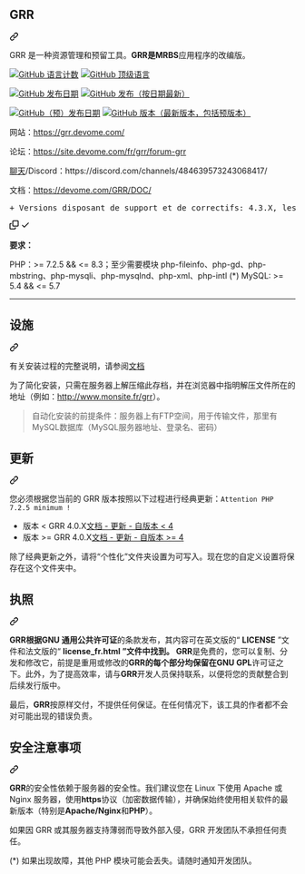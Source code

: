 <div class="Box-sc-g0xbh4-0 bJMeLZ js-snippet-clipboard-copy-unpositioned" data-hpc="true"><article class="markdown-body entry-content container-lg" itemprop="text"><div class="markdown-heading" dir="auto"><h1 tabindex="-1" class="heading-element" dir="auto"><font style="vertical-align: inherit;"><font style="vertical-align: inherit;">GRR</font></font></h1><a id="user-content-grr" class="anchor" aria-label="永久链接：GRR" href="#grr"><svg class="octicon octicon-link" viewBox="0 0 16 16" version="1.1" width="16" height="16" aria-hidden="true"><path d="m7.775 3.275 1.25-1.25a3.5 3.5 0 1 1 4.95 4.95l-2.5 2.5a3.5 3.5 0 0 1-4.95 0 .751.751 0 0 1 .018-1.042.751.751 0 0 1 1.042-.018 1.998 1.998 0 0 0 2.83 0l2.5-2.5a2.002 2.002 0 0 0-2.83-2.83l-1.25 1.25a.751.751 0 0 1-1.042-.018.751.751 0 0 1-.018-1.042Zm-4.69 9.64a1.998 1.998 0 0 0 2.83 0l1.25-1.25a.751.751 0 0 1 1.042.018.751.751 0 0 1 .018 1.042l-1.25 1.25a3.5 3.5 0 1 1-4.95-4.95l2.5-2.5a3.5 3.5 0 0 1 4.95 0 .751.751 0 0 1-.018 1.042.751.751 0 0 1-1.042.018 1.998 1.998 0 0 0-2.83 0l-2.5 2.5a1.998 1.998 0 0 0 0 2.83Z"></path></svg></a></div>
<p dir="auto"><font style="vertical-align: inherit;"><font style="vertical-align: inherit;">GRR 是一种资源管理和预留工具。</font></font><strong><font style="vertical-align: inherit;"><font style="vertical-align: inherit;">GRR是</font></font></strong><font style="vertical-align: inherit;"></font><strong><font style="vertical-align: inherit;"><font style="vertical-align: inherit;">MRBS</font></font></strong><font style="vertical-align: inherit;"><font style="vertical-align: inherit;">应用程序的改编版</font><font style="vertical-align: inherit;">。</font></font></p>
<p dir="auto"><a target="_blank" rel="noopener noreferrer nofollow" href="https://camo.githubusercontent.com/45bcad921d22e45355de67adec49110de3d5480bd9de0541fe66561cc9febe7a/68747470733a2f2f696d672e736869656c64732e696f2f6769746875622f6c616e6775616765732f636f756e742f4a65726f6d654465766f6d652f475252"><img src="https://camo.githubusercontent.com/45bcad921d22e45355de67adec49110de3d5480bd9de0541fe66561cc9febe7a/68747470733a2f2f696d672e736869656c64732e696f2f6769746875622f6c616e6775616765732f636f756e742f4a65726f6d654465766f6d652f475252" alt="GitHub 语言计数" data-canonical-src="https://img.shields.io/github/languages/count/JeromeDevome/GRR" style="max-width: 100%;"></a>
<a target="_blank" rel="noopener noreferrer nofollow" href="https://camo.githubusercontent.com/167963a0965f9aada0641a13b3d63ebd1d6a49495480be89a249a31000e96bde/68747470733a2f2f696d672e736869656c64732e696f2f6769746875622f6c616e6775616765732f746f702f4a65726f6d654465766f6d652f475252"><img src="https://camo.githubusercontent.com/167963a0965f9aada0641a13b3d63ebd1d6a49495480be89a249a31000e96bde/68747470733a2f2f696d672e736869656c64732e696f2f6769746875622f6c616e6775616765732f746f702f4a65726f6d654465766f6d652f475252" alt="GitHub 顶级语言" data-canonical-src="https://img.shields.io/github/languages/top/JeromeDevome/GRR" style="max-width: 100%;"></a></p>
<p dir="auto"><a target="_blank" rel="noopener noreferrer nofollow" href="https://camo.githubusercontent.com/689b7420a882d421be3bba7366a591583253b6f8a6f2ca5f51568b9faee2b74f/68747470733a2f2f696d672e736869656c64732e696f2f6769746875622f72656c656173652d646174652f4a65726f6d654465766f6d652f4752523f6c6162656c3d6461746525323072656c65617365"><img src="https://camo.githubusercontent.com/689b7420a882d421be3bba7366a591583253b6f8a6f2ca5f51568b9faee2b74f/68747470733a2f2f696d672e736869656c64732e696f2f6769746875622f72656c656173652d646174652f4a65726f6d654465766f6d652f4752523f6c6162656c3d6461746525323072656c65617365" alt="GitHub 发布日期" data-canonical-src="https://img.shields.io/github/release-date/JeromeDevome/GRR?label=date%20release" style="max-width: 100%;"></a>
<a target="_blank" rel="noopener noreferrer nofollow" href="https://camo.githubusercontent.com/fc07defbd0dc0fcfbe976fcfe229f15437c203061c82079a81dc1847df51cc83/68747470733a2f2f696d672e736869656c64732e696f2f6769746875622f762f72656c656173652f4a65726f6d654465766f6d652f475252"><img src="https://camo.githubusercontent.com/fc07defbd0dc0fcfbe976fcfe229f15437c203061c82079a81dc1847df51cc83/68747470733a2f2f696d672e736869656c64732e696f2f6769746875622f762f72656c656173652f4a65726f6d654465766f6d652f475252" alt="GitHub 发布（按日期最新）" data-canonical-src="https://img.shields.io/github/v/release/JeromeDevome/GRR" style="max-width: 100%;"></a></p>
<p dir="auto"><a target="_blank" rel="noopener noreferrer nofollow" href="https://camo.githubusercontent.com/01a259ddb649cf62b298284898f0bc0f612afb79e37103fc7bb57be9ba6956cf/68747470733a2f2f696d672e736869656c64732e696f2f6769746875622f72656c656173652d646174652d7072652f4a65726f6d654465766f6d652f4752523f6c6162656c3d646174652532307072652d72656c6561736573"><img src="https://camo.githubusercontent.com/01a259ddb649cf62b298284898f0bc0f612afb79e37103fc7bb57be9ba6956cf/68747470733a2f2f696d672e736869656c64732e696f2f6769746875622f72656c656173652d646174652d7072652f4a65726f6d654465766f6d652f4752523f6c6162656c3d646174652532307072652d72656c6561736573" alt="GitHub（预）发布日期" data-canonical-src="https://img.shields.io/github/release-date-pre/JeromeDevome/GRR?label=date%20pre-releases" style="max-width: 100%;"></a>
<a target="_blank" rel="noopener noreferrer nofollow" href="https://camo.githubusercontent.com/2317bed877e297e15489cdeb6c0bb57beaf5b1f17dec7af397ebb8263100bcac/68747470733a2f2f696d672e736869656c64732e696f2f6769746875622f762f72656c656173652f4a65726f6d654465766f6d652f4752523f696e636c7564655f70726572656c6561736573266c6162656c3d7072652d72656c65617365"><img src="https://camo.githubusercontent.com/2317bed877e297e15489cdeb6c0bb57beaf5b1f17dec7af397ebb8263100bcac/68747470733a2f2f696d672e736869656c64732e696f2f6769746875622f762f72656c656173652f4a65726f6d654465766f6d652f4752523f696e636c7564655f70726572656c6561736573266c6162656c3d7072652d72656c65617365" alt="GitHub 版本（最新版本，包括预版本）" data-canonical-src="https://img.shields.io/github/v/release/JeromeDevome/GRR?include_prereleases&amp;label=pre-release" style="max-width: 100%;"></a></p>
<p dir="auto"><font style="vertical-align: inherit;"><font style="vertical-align: inherit;">网站：</font></font><a href="https://grr.devome.com/" rel="nofollow"><font style="vertical-align: inherit;"><font style="vertical-align: inherit;">https://grr.devome.com/</font></font></a></p>
<p dir="auto"><font style="vertical-align: inherit;"><font style="vertical-align: inherit;">论坛：</font></font><a href="https://site.devome.com/fr/grr/forum-grr" rel="nofollow"><font style="vertical-align: inherit;"><font style="vertical-align: inherit;">https://site.devome.com/fr/grr/forum-grr</font></font></a></p>
<p dir="auto"><font style="vertical-align: inherit;"><a href="https://discord.com/channels/484639573243068417/" rel="nofollow"><font style="vertical-align: inherit;">聊天</font></a><font style="vertical-align: inherit;">/Discord：https://discord.com/channels/484639573243068417/</font></font><a href="https://discord.com/channels/484639573243068417/" rel="nofollow"><font style="vertical-align: inherit;"></font></a></p>
<p dir="auto"><font style="vertical-align: inherit;"><font style="vertical-align: inherit;">文档：</font></font><a href="https://devome.com/GRR/DOC/" rel="nofollow"><font style="vertical-align: inherit;"><font style="vertical-align: inherit;">https://devome.com/GRR/DOC/</font></font></a></p>
<div class="highlight highlight-source-diff notranslate position-relative overflow-auto" dir="auto"><pre><span class="pl-mi1"><span class="pl-mi1">+</span> Versions disposant de support et de correctifs: 4.3.X, les versions précédantes doivent être mise à jour.</span></pre><div class="zeroclipboard-container">
    <clipboard-copy aria-label="Copy" class="ClipboardButton btn btn-invisible js-clipboard-copy m-2 p-0 tooltipped-no-delay d-flex flex-justify-center flex-items-center" data-copy-feedback="Copied!" data-tooltip-direction="w" value="+ Versions disposant de support et de correctifs: 4.3.X, les versions précédantes doivent être mise à jour." tabindex="0" role="button">
      <svg aria-hidden="true" height="16" viewBox="0 0 16 16" version="1.1" width="16" data-view-component="true" class="octicon octicon-copy js-clipboard-copy-icon">
    <path d="M0 6.75C0 5.784.784 5 1.75 5h1.5a.75.75 0 0 1 0 1.5h-1.5a.25.25 0 0 0-.25.25v7.5c0 .138.112.25.25.25h7.5a.25.25 0 0 0 .25-.25v-1.5a.75.75 0 0 1 1.5 0v1.5A1.75 1.75 0 0 1 9.25 16h-7.5A1.75 1.75 0 0 1 0 14.25Z"></path><path d="M5 1.75C5 .784 5.784 0 6.75 0h7.5C15.216 0 16 .784 16 1.75v7.5A1.75 1.75 0 0 1 14.25 11h-7.5A1.75 1.75 0 0 1 5 9.25Zm1.75-.25a.25.25 0 0 0-.25.25v7.5c0 .138.112.25.25.25h7.5a.25.25 0 0 0 .25-.25v-7.5a.25.25 0 0 0-.25-.25Z"></path>
</svg>
      <svg aria-hidden="true" height="16" viewBox="0 0 16 16" version="1.1" width="16" data-view-component="true" class="octicon octicon-check js-clipboard-check-icon color-fg-success d-none">
    <path d="M13.78 4.22a.75.75 0 0 1 0 1.06l-7.25 7.25a.75.75 0 0 1-1.06 0L2.22 9.28a.751.751 0 0 1 .018-1.042.751.751 0 0 1 1.042-.018L6 10.94l6.72-6.72a.75.75 0 0 1 1.06 0Z"></path>
</svg>
    </clipboard-copy>
  </div></div>
<p dir="auto"><strong><font style="vertical-align: inherit;"><font style="vertical-align: inherit;">要求：</font></font></strong></p>
<p dir="auto"><font style="vertical-align: inherit;"><font style="vertical-align: inherit;">PHP：&gt;= 7.2.5 &amp;&amp; &lt;= 8.3；至少需要模块 php-fileinfo、php-gd、php-mbstring、php-mysqli、php-mysqlnd、php-xml、php-intl (*) MySQL: &gt;= 5.4 &amp;&amp; &lt;= 5.7</font></font></p>
<hr>
<div class="markdown-heading" dir="auto"><h2 tabindex="-1" class="heading-element" dir="auto"><font style="vertical-align: inherit;"><font style="vertical-align: inherit;">设施</font></font></h2><a id="user-content-installation" class="anchor" aria-label="永久链接：安装" href="#installation"><svg class="octicon octicon-link" viewBox="0 0 16 16" version="1.1" width="16" height="16" aria-hidden="true"><path d="m7.775 3.275 1.25-1.25a3.5 3.5 0 1 1 4.95 4.95l-2.5 2.5a3.5 3.5 0 0 1-4.95 0 .751.751 0 0 1 .018-1.042.751.751 0 0 1 1.042-.018 1.998 1.998 0 0 0 2.83 0l2.5-2.5a2.002 2.002 0 0 0-2.83-2.83l-1.25 1.25a.751.751 0 0 1-1.042-.018.751.751 0 0 1-.018-1.042Zm-4.69 9.64a1.998 1.998 0 0 0 2.83 0l1.25-1.25a.751.751 0 0 1 1.042.018.751.751 0 0 1 .018 1.042l-1.25 1.25a3.5 3.5 0 1 1-4.95-4.95l2.5-2.5a3.5 3.5 0 0 1 4.95 0 .751.751 0 0 1-.018 1.042.751.751 0 0 1-1.042.018 1.998 1.998 0 0 0-2.83 0l-2.5 2.5a1.998 1.998 0 0 0 0 2.83Z"></path></svg></a></div>
<p dir="auto"><font style="vertical-align: inherit;"><font style="vertical-align: inherit;">有关安装过程的完整说明，请参阅</font></font><a href="https://devome.com/GRR/DOC/installation-et-mise-a-jour/installation" rel="nofollow"><font style="vertical-align: inherit;"><font style="vertical-align: inherit;">文档</font></font></a></p>
<p dir="auto"><font style="vertical-align: inherit;"><font style="vertical-align: inherit;">为了简化安装，只需在服务器上解压缩此存档，并在浏览器中指明解压文件所在的地址（例如：</font></font><a href="http://www.monsite.fr/grr" rel="nofollow"><font style="vertical-align: inherit;"><font style="vertical-align: inherit;">http://www.monsite.fr/grr</font></font></a><font style="vertical-align: inherit;"><font style="vertical-align: inherit;">）。</font></font></p>
<blockquote>
<p dir="auto"><font style="vertical-align: inherit;"><font style="vertical-align: inherit;">自动化安装的前提条件：服务器上有FTP空间，用于传输文件，那里有MySQL数据库（MySQL服务器地址、登录名、密码）</font></font></p>
</blockquote>
<div class="markdown-heading" dir="auto"><h2 tabindex="-1" class="heading-element" dir="auto"><font style="vertical-align: inherit;"><font style="vertical-align: inherit;">更新</font></font></h2><a id="user-content-mise-à-jour" class="anchor" aria-label="永久链接：更新" href="#mise-à-jour"><svg class="octicon octicon-link" viewBox="0 0 16 16" version="1.1" width="16" height="16" aria-hidden="true"><path d="m7.775 3.275 1.25-1.25a3.5 3.5 0 1 1 4.95 4.95l-2.5 2.5a3.5 3.5 0 0 1-4.95 0 .751.751 0 0 1 .018-1.042.751.751 0 0 1 1.042-.018 1.998 1.998 0 0 0 2.83 0l2.5-2.5a2.002 2.002 0 0 0-2.83-2.83l-1.25 1.25a.751.751 0 0 1-1.042-.018.751.751 0 0 1-.018-1.042Zm-4.69 9.64a1.998 1.998 0 0 0 2.83 0l1.25-1.25a.751.751 0 0 1 1.042.018.751.751 0 0 1 .018 1.042l-1.25 1.25a3.5 3.5 0 1 1-4.95-4.95l2.5-2.5a3.5 3.5 0 0 1 4.95 0 .751.751 0 0 1-.018 1.042.751.751 0 0 1-1.042.018 1.998 1.998 0 0 0-2.83 0l-2.5 2.5a1.998 1.998 0 0 0 0 2.83Z"></path></svg></a></div>
<p dir="auto"><font style="vertical-align: inherit;"><font style="vertical-align: inherit;">您必须根据您当前的 GRR 版本按照以下过程进行经典更新：</font></font><code>Attention PHP 7.2.5 minimum !</code></p>
<ul dir="auto">
<li><font style="vertical-align: inherit;"><font style="vertical-align: inherit;">版本 &lt; GRR 4.0.X</font></font><a href="https://devome.com/GRR/DOC/installation-et-mise-a-jour/mise-a-jour-depuis-version-less-than-4" rel="nofollow"><font style="vertical-align: inherit;"><font style="vertical-align: inherit;">文档 - 更新 - 自版本 &lt; 4</font></font></a></li>
<li><font style="vertical-align: inherit;"><font style="vertical-align: inherit;">版本 &gt;= GRR 4.0.X</font></font><a href="https://devome.com/GRR/DOC/installation-et-mise-a-jour/mise-a-jour-depuis-version-greater-than-4" rel="nofollow"><font style="vertical-align: inherit;"><font style="vertical-align: inherit;">文档 - 更新 - 自版本 &gt;= 4</font></font></a></li>
</ul>
<p dir="auto"><font style="vertical-align: inherit;"><font style="vertical-align: inherit;">除了经典更新之外，请将“个性化”文件夹设置为可写入。现在您的自定义设置将保存在这个文件夹中。</font></font></p>
<div class="markdown-heading" dir="auto"><h2 tabindex="-1" class="heading-element" dir="auto"><font style="vertical-align: inherit;"><font style="vertical-align: inherit;">执照</font></font></h2><a id="user-content-licence" class="anchor" aria-label="永久链接：许可证" href="#licence"><svg class="octicon octicon-link" viewBox="0 0 16 16" version="1.1" width="16" height="16" aria-hidden="true"><path d="m7.775 3.275 1.25-1.25a3.5 3.5 0 1 1 4.95 4.95l-2.5 2.5a3.5 3.5 0 0 1-4.95 0 .751.751 0 0 1 .018-1.042.751.751 0 0 1 1.042-.018 1.998 1.998 0 0 0 2.83 0l2.5-2.5a2.002 2.002 0 0 0-2.83-2.83l-1.25 1.25a.751.751 0 0 1-1.042-.018.751.751 0 0 1-.018-1.042Zm-4.69 9.64a1.998 1.998 0 0 0 2.83 0l1.25-1.25a.751.751 0 0 1 1.042.018.751.751 0 0 1 .018 1.042l-1.25 1.25a3.5 3.5 0 1 1-4.95-4.95l2.5-2.5a3.5 3.5 0 0 1 4.95 0 .751.751 0 0 1-.018 1.042.751.751 0 0 1-1.042.018 1.998 1.998 0 0 0-2.83 0l-2.5 2.5a1.998 1.998 0 0 0 0 2.83Z"></path></svg></a></div>
<p dir="auto"><strong><font style="vertical-align: inherit;"><font style="vertical-align: inherit;">GRR根据</font></font></strong><font style="vertical-align: inherit;"></font><strong><font style="vertical-align: inherit;"><font style="vertical-align: inherit;">GNU 通用公共许可证</font></font></strong><font style="vertical-align: inherit;"><font style="vertical-align: inherit;">的条款发布</font><font style="vertical-align: inherit;">，其内容可在英文版的“ </font></font><strong><font style="vertical-align: inherit;"><font style="vertical-align: inherit;">LICENSE</font></font></strong><font style="vertical-align: inherit;"><font style="vertical-align: inherit;"> ”文件和</font><font style="vertical-align: inherit;">法文版的“ </font></font><strong><font style="vertical-align: inherit;"><font style="vertical-align: inherit;">license_fr.html ”文件中找到。 </font></font></strong><font style="vertical-align: inherit;"></font><strong><font style="vertical-align: inherit;"><font style="vertical-align: inherit;">GRR</font></font></strong><font style="vertical-align: inherit;"><font style="vertical-align: inherit;">是免费的，您可以复制、分发和修改它，前提是</font><font style="vertical-align: inherit;">重用或修改的</font></font><strong><font style="vertical-align: inherit;"><font style="vertical-align: inherit;">GRR的每个部分均保留在</font></font></strong><font style="vertical-align: inherit;"></font><strong><font style="vertical-align: inherit;"><font style="vertical-align: inherit;">GNU GPL</font></font></strong><font style="vertical-align: inherit;"><font style="vertical-align: inherit;">许可证之下。此外，为了提高效率，请与</font></font><strong><font style="vertical-align: inherit;"><font style="vertical-align: inherit;">GRR</font></font></strong><font style="vertical-align: inherit;"><font style="vertical-align: inherit;">开发人员保持联系，以便将您的贡献整合到后续发行版中。</font></font></p>
<p dir="auto"><font style="vertical-align: inherit;"><font style="vertical-align: inherit;">最后，</font></font><strong><font style="vertical-align: inherit;"><font style="vertical-align: inherit;">GRR</font></font></strong><font style="vertical-align: inherit;"><font style="vertical-align: inherit;">按原样交付，不提供任何保证。在任何情况下，该工具的作者都不会对可能出现的错误负责。</font></font></p>
<div class="markdown-heading" dir="auto"><h2 tabindex="-1" class="heading-element" dir="auto"><font style="vertical-align: inherit;"><font style="vertical-align: inherit;">安全注意事项</font></font></h2><a id="user-content-remarques-concernant-la-sécurité" class="anchor" aria-label="永久链接：安全注意事项" href="#remarques-concernant-la-sécurité"><svg class="octicon octicon-link" viewBox="0 0 16 16" version="1.1" width="16" height="16" aria-hidden="true"><path d="m7.775 3.275 1.25-1.25a3.5 3.5 0 1 1 4.95 4.95l-2.5 2.5a3.5 3.5 0 0 1-4.95 0 .751.751 0 0 1 .018-1.042.751.751 0 0 1 1.042-.018 1.998 1.998 0 0 0 2.83 0l2.5-2.5a2.002 2.002 0 0 0-2.83-2.83l-1.25 1.25a.751.751 0 0 1-1.042-.018.751.751 0 0 1-.018-1.042Zm-4.69 9.64a1.998 1.998 0 0 0 2.83 0l1.25-1.25a.751.751 0 0 1 1.042.018.751.751 0 0 1 .018 1.042l-1.25 1.25a3.5 3.5 0 1 1-4.95-4.95l2.5-2.5a3.5 3.5 0 0 1 4.95 0 .751.751 0 0 1-.018 1.042.751.751 0 0 1-1.042.018 1.998 1.998 0 0 0-2.83 0l-2.5 2.5a1.998 1.998 0 0 0 0 2.83Z"></path></svg></a></div>
<p dir="auto"><font style="vertical-align: inherit;"></font><strong><font style="vertical-align: inherit;"><font style="vertical-align: inherit;">GRR</font></font></strong><font style="vertical-align: inherit;"><font style="vertical-align: inherit;">的安全性</font><font style="vertical-align: inherit;">依赖于服务器的安全性。我们建议您在 Linux 下使用 Apache 或 Nginx 服务器，使用</font></font><strong><font style="vertical-align: inherit;"><font style="vertical-align: inherit;">https</font></font></strong><font style="vertical-align: inherit;"><font style="vertical-align: inherit;">协议（加密数据传输），并确保始终使用相关软件的最新版本（特别是</font></font><strong><font style="vertical-align: inherit;"><font style="vertical-align: inherit;">Apache/Nginx</font></font></strong><font style="vertical-align: inherit;"><font style="vertical-align: inherit;">和</font></font><strong><font style="vertical-align: inherit;"><font style="vertical-align: inherit;">PHP</font></font></strong><font style="vertical-align: inherit;"><font style="vertical-align: inherit;">）。</font></font></p>
<p dir="auto"><font style="vertical-align: inherit;"><font style="vertical-align: inherit;">如果因 GRR 或其服务器支持薄弱而导致外部入侵，GRR 开发团队不承担任何责任。</font></font></p>
<p dir="auto"><font style="vertical-align: inherit;"><font style="vertical-align: inherit;">(*) 如果出现故障，其他 PHP 模块可能会丢失。请随时通知开发团队。</font></font></p>
</article></div>
